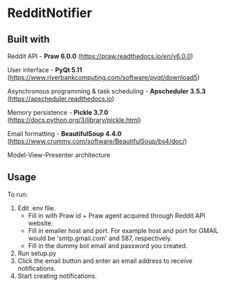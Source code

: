 # RedditNotifier

## Built with
Reddit API - **Praw 6.0.0** (https://praw.readthedocs.io/en/v6.0.0)

User interface - **PyQt 5.11** (https://www.riverbankcomputing.com/software/pyqt/download5)

Asynchronous programming & task scheduling - **Apscheduler 3.5.3** (https://apscheduler.readthedocs.io) 

Memory persistence - **Pickle 3.7.0** (https://docs.python.org/3/library/pickle.html)

Email formatting - **BeautifulSoup 4.4.0** (https://www.crummy.com/software/BeautifulSoup/bs4/doc/)

Model-View-Presenter architecture

## Usage

To run:

1. Edit .env file. 
    - Fill in with Praw id + Praw agent acquired through Reddit API website.  
    - Fill in emailer host and port. For example host and port for GMAIL would be 'smtp.gmail.com' and 587, respectively.
    - Fill in the dummy bot email and password you created.
2. Run setup.py
3. Click the email button and enter an email address to receive notifications.
4. Start creating notifications.
